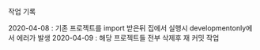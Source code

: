 작업 기록

2020-04-08 : 기존 프로젝트를 import 받은뒤 집에서 실행시 developmentonly에서 에러가 발생
2020-04-09 : 해당 프로젝트들 전부 삭제후 재 커밋 작업
